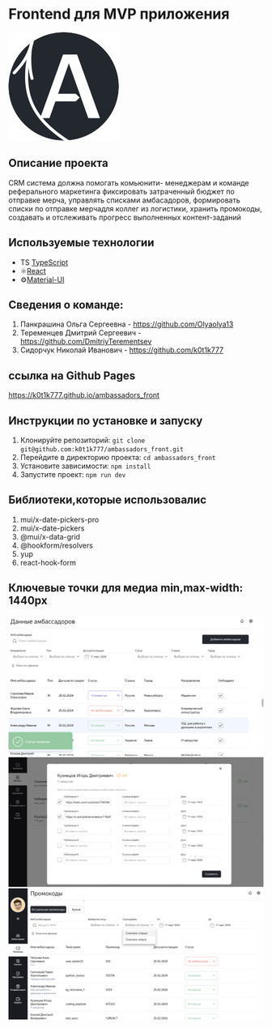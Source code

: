 # Frontend для MVP приложения

![Project Logo](./src/assets/Icon.svg)

## Описание проекта

СRM система должна помогать комьюнити- менеджерам и команде реферального маркетинга фиксировать затраченный бюджет по отправке мерча, управлять списками амбасадоров, формировать списки по отправке мерчадля коллег из логистики, хранить промокоды, создавать и отслеживать прогресс выполненных контент-заданий

## Используемые технологии

- TS [TypeScript](https://www.typescriptlang.org/)
- ⚛️[React](https://ru.reactjs.org/)
- ⚙️[Material-UI](https://material-ui.com/)

## Сведения о команде:

1. Панкрашина Ольга Сергеевна - https://github.com/Olyaolya13
2. Теременцев Дмитрий Сергеевич - https://github.com/DmitriyTerementsev
3. Сидорчук Николай Иванович - https://github.com/k0t1k777

## ссылка на Github Pages

https://k0t1k777.github.io/ambassadors_front

## Инструкции по установке и запуску

1. Клонируйте репозиторий: `git clone git@github.com:k0t1k777/ambassadors_front.git`
2. Перейдите в директорию проекта: `cd ambassadors_front`
3. Установите зависимости: `npm install`
4. Запустите проект: `npm run dev`

## Библиотеки,которые использовалис

1. mui/x-date-pickers-pro
2. mui/x-date-pickers
3. @mui/x-data-grid
4. @hookform/resolvers
5. yup
6. react-hook-form

## Ключевые точки для медиа min,max-width: 1440px

![Screenshot 1](./src/assets/image%20(wecompress.com).png)
![Screenshot 2](./src/assets/image121%20(wecompress.com).png)
![Screenshot 1](./src/assets/image1312%20(wecompress.com).png)

